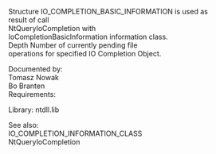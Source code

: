 Structure IO\_COMPLETION\_BASIC\_INFORMATION is used as \
result of call \
NtQueryIoCompletion with \
IoCompletionBasicInformation information class. \
Depth Number of currently pending file \
operations for specified IO Completion Object.

Documented by: \
Tomasz Nowak \
Bo Branten \
Requirements:

Library: ntdll.lib

See also: \
IO\_COMPLETION\_INFORMATION\_CLASS \
NtQueryIoCompletion
